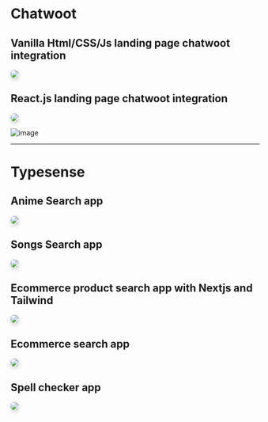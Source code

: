 # Chatwoot

## Vanilla Html/CSS/Js landing page chatwoot integration

<img src="https://user-images.githubusercontent.com/37651620/154280547-d9793620-e7a2-4681-8dca-769761e38628.png" style="border-radius:7px;box-shadow: 0 3px 10px rgb(0 0 0 / 0.2);"/>

## React.js landing page chatwoot integration

<img src="https://user-images.githubusercontent.com/37651620/154280547-d9793620-e7a2-4681-8dca-769761e38628.png" style="border-radius:7px;box-shadow: 0 3px 10px rgb(0 0 0 / 0.2);"/>


![image]()

---

# Typesense

## Anime Search app

<img src="https://user-images.githubusercontent.com/37651620/154140579-f5d104b6-65cc-4b71-bd5a-9f7d8158771a.png" style="border-radius:7px;box-shadow: 0 3px 10px rgb(0 0 0 / 0.2);"/>

## Songs Search app

<img src="https://user-images.githubusercontent.com/37651620/153408607-2f6d76b9-ab43-4da9-b736-d7edaa6fec34.png" style="border-radius:7px;box-shadow: 0 3px 10px rgb(0 0 0 / 0.2);"/>

## Ecommerce product search app with Nextjs and Tailwind

<img src="https://user-images.githubusercontent.com/37651620/153144074-768b2051-c4cc-4edc-a9e4-cd32b33371dc.png" style="border-radius:7px;box-shadow: 0 3px 10px rgb(0 0 0 / 0.2);"/>

## Ecommerce search app

<img src="https://user-images.githubusercontent.com/37651620/153600584-860fe7fe-c507-4973-bca2-8437eeb23e7c.png" style="border-radius:7px;box-shadow: 0 3px 10px rgb(0 0 0 / 0.2);"/>

## Spell checker app

<img src="https://user-images.githubusercontent.com/37651620/153583296-42a25096-1b04-4ee3-aaef-97aae538ca57.png" style="border-radius:7px;box-shadow: 0 3px 10px rgb(0 0 0 / 0.2);"/>
